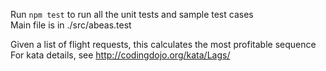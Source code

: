 Run `npm test` to run all the unit tests and sample test cases  
Main file is in ./src/abeas.test  

Given a list of flight requests, this calculates the most profitable sequence  
For kata details, see http://codingdojo.org/kata/Lags/  
